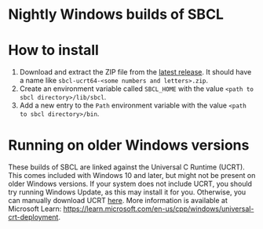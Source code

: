 # Nightly Windows builds of SBCL

# How to install
1. Download and extract the ZIP file from the [latest release](https://github.com/olnw/sbcl-builds/releases/latest). It should have a name like `sbcl-ucrt64-<some numbers and letters>.zip`.
2. Create an environment variable called `SBCL_HOME` with the value `<path to sbcl directory>/lib/sbcl`.
3. Add a new entry to the `Path` environment variable with the value `<path to sbcl directory>/bin`.

# Running on older Windows versions
These builds of SBCL are linked against the Universal C Runtime (UCRT). This comes included with Windows 10 and later, but might not be present on older Windows versions. If your system does not include UCRT, you should try running Windows Update, as this may install it for you. Otherwise, you can manually download UCRT [here](https://support.microsoft.com/kb/3118401). More information is available at Microsoft Learn: https://learn.microsoft.com/en-us/cpp/windows/universal-crt-deployment.
